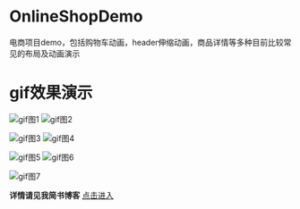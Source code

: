 # OnlineShopDemo
电商项目demo，包括购物车动画，header伸缩动画，商品详情等多种目前比较常见的布局及动画演示

# gif效果演示

![gif图1](https://github.com/chenfengxiaoxixi/OnlineShopDemo/blob/master/gif演示图/headerRefresh演示.gif)
  ![gif图2](https://github.com/chenfengxiaoxixi/OnlineShopDemo/blob/master/gif演示图/购物车动画演示.gif)

![gif图3](https://github.com/chenfengxiaoxixi/OnlineShopDemo/blob/master/gif演示图/详情布局演示.gif)
  ![gif图4](https://github.com/chenfengxiaoxixi/OnlineShopDemo/blob/master/gif演示图/SemiModal动画演示.gif)

![gif图5](https://github.com/chenfengxiaoxixi/OnlineShopDemo/blob/master/gif演示图/分类演示.gif)
  ![gif图6](https://github.com/chenfengxiaoxixi/OnlineShopDemo/blob/master/gif演示图/collectionCell左滑动画演示.gif)

![gif图7](https://github.com/chenfengxiaoxixi/OnlineShopDemo/blob/master/gif演示图/header拉伸动画演示.gif)

**详情请见我简书博客**
[点击进入](https://www.jianshu.com/p/5b2815b60288)
